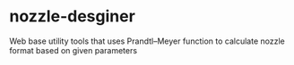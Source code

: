 # nozzle-desginer
Web base utility tools that uses Prandtl–Meyer function to calculate nozzle format based on given parameters
